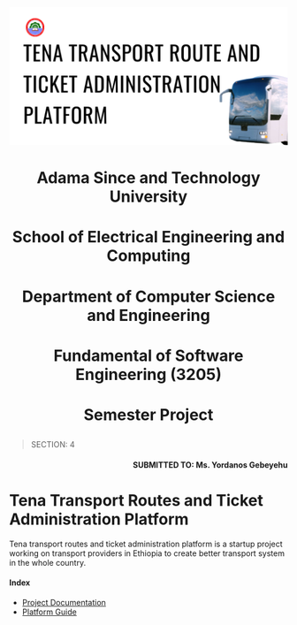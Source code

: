  ![ASTU_LOGO](img/banner.png)

# <p align=center>Adama Since and Technology University</p>
# <p align=center>School of Electrical Engineering and Computing</p>
# <p align=center>Department of Computer Science and Engineering</p>
# <p align=center>Fundamental of Software Engineering (3205)</p>
# <p align=center>Semester Project</p>

> SECTION: 4

#### <p align=right>SUBMITTED TO: Ms. Yordanos Gebeyehu</p>

# Tena Transport Routes and Ticket Administration Platform
Tena transport routes and ticket administration platform is a startup project working on transport providers in Ethiopia to create better transport system in the whole country.

#### Index
* [Project Documentation](documentation/index.md)
* [Platform Guide](README.md)
